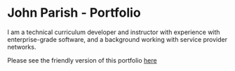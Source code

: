 # John Parish - Portfolio
I am a technical curriculum developer and instructor with experience with enterprise-grade software, and a background working with service provider networks.

Please see the friendly version of this portfolio [here](https://jp-fernseed-repo.github.io/jp-portfolio/)
